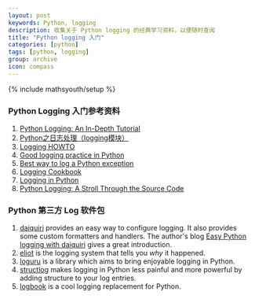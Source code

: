 ```yaml
---
layout: post
keywords: Python, logging
description: 收集关于 Python logging 的经典学习资料，以便随时查阅
title: "Python logging 入门"
categories: [python]
tags: [python, logging]
group: archive
icon: compass
---
```

{% include mathsyouth/setup %}


### Python Logging 入门参考资料

1. [Python Logging: An In-Depth Tutorial](https://www.toptal.com/python/in-depth-python-logging)
2. [Python之日志处理（logging模块）](https://www.cnblogs.com/yyds/p/6901864.html)
1. [Logging HOWTO](https://docs.python.org/3/howto/logging.html)
3. [Good logging practice in Python](https://fangpenlin.com/posts/2012/08/26/good-logging-practice-in-python/)
5. [Best way to log a Python exception](http://stackoverflow.com/questions/5191830/best-way-to-log-a-python-exception)
1. [Logging Cookbook](https://docs.python.org/3/howto/logging-cookbook.html)
1. [Logging in Python](https://realpython.com/python-logging/)
1. [Python Logging: A Stroll Through the Source Code](https://realpython.com/python-logging-source-code/)


### Python 第三方 Log 软件包

1. [daiquiri](https://github.com/jd/daiquiri) provides an easy way to configure logging. It also provides some custom formatters and handlers. The author's blog [Easy Python logging with daiquiri](https://julien.danjou.info/python-logging-easy-with-daiquiri/) gives a great introduction.
1. [eliot](https://github.com/itamarst/eliot) is the logging system that tells you *why* it happened.
1. [loguru](https://github.com/Delgan/loguru) is a library which aims to bring enjoyable logging in Python.
1. [structlog](https://github.com/hynek/structlog) makes logging in Python less painful and more powerful by adding structure to your log entries.
1. [logbook](https://github.com/getlogbook/logbook) is a cool logging replacement for Python.

